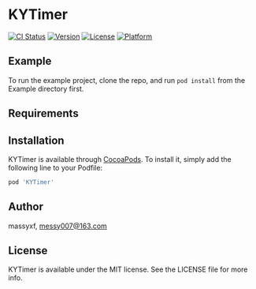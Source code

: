 # KYTimer

[![CI Status](https://img.shields.io/travis/massyxf/KYTimer.svg?style=flat)](https://travis-ci.org/massyxf/KYTimer)
[![Version](https://img.shields.io/cocoapods/v/KYTimer.svg?style=flat)](https://cocoapods.org/pods/KYTimer)
[![License](https://img.shields.io/cocoapods/l/KYTimer.svg?style=flat)](https://cocoapods.org/pods/KYTimer)
[![Platform](https://img.shields.io/cocoapods/p/KYTimer.svg?style=flat)](https://cocoapods.org/pods/KYTimer)

## Example

To run the example project, clone the repo, and run `pod install` from the Example directory first.

## Requirements

## Installation

KYTimer is available through [CocoaPods](https://cocoapods.org). To install
it, simply add the following line to your Podfile:

```ruby
pod 'KYTimer'
```

## Author

massyxf, messy007@163.com

## License

KYTimer is available under the MIT license. See the LICENSE file for more info.
